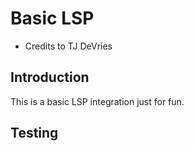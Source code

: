 # Basic LSP

- Credits to TJ DeVries

## Introduction

This is a basic LSP integration just for fun.

## Testing
